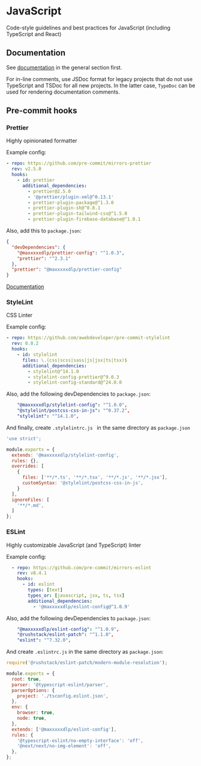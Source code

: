 # JavaScript

Code-style guidelines and best practices for JavaScript (including
TypeScript and React)

## Documentation

See [documentation](https://github.com/specifysystems/code-principles/blob/main/language/README.md#documentation)
in the general section first.

For in-line comments, use JSDoc format for legacy projects that do not use
TypeScript and TSDoc for all new projects. In the latter case, `TypeDoc` can be
used for rendering documentation comments.

## Pre-commit hooks

### Prettier

Highly opinionated formatter

Example config:

```yaml
- repo: https://github.com/pre-commit/mirrors-prettier
  rev: v2.5.0
  hooks:
    - id: prettier
      additional_dependencies:
        - prettier@2.5.0
        - '@prettier/plugin-xml@^0.13.1'
        - prettier-plugin-package@^1.3.0
        - prettier-plugin-sh@^0.8.1
        - prettier-plugin-tailwind-css@^1.5.0
        - prettier-plugin-firebase-database@^1.0.1
```

Also, add this to `package.json`:

```json
{
  "devDependencies": {
    "@maxxxxxdlp/prettier-config": "^1.0.3",
    "prettier": "^2.3.1"
  },
  "prettier": "@maxxxxxdlp/prettier-config"
}

```

[Documentation](https://prettier.io/)

### StyleLint

CSS Linter

Example config:

```yaml
- repo: https://github.com/awebdeveloper/pre-commit-stylelint
  rev: 0.0.2
  hooks:
    - id: stylelint
      files: \.(css|scss|sass|js|jsx|ts|tsx)$
      additional_dependencies:
        - stylelint@^14.1.0
        - stylelint-config-prettier@^9.0.3
        - stylelint-config-standard@^24.0.0
```

Also, add the following devDependencies to `package.json`:

```yaml
    "@maxxxxxdlp/stylelint-config": "^1.0.0",
    "@stylelint/postcss-css-in-js": "^0.37.2",
    "stylelint": "^14.1.0",
```

And finally, create `.stylelintrc.js ` in the same directory as
`package.json`

```javascript
'use strict';

module.exports = {
  extends: '@maxxxxxdlp/stylelint-config',
  rules: {},
  overrides: [
    {
      files: ['**/*.ts', '**/*.tsx', '**/*.js', '**/*.jsx'],
      customSyntax: '@stylelint/postcss-css-in-js',
    }
  ],
  ignoreFiles: [
    '**/*.md',
  ]
};
```

### ESLint

Highly customizable JavaScript (and TypeScript) linter

Example config:

```yaml
  - repo: https://github.com/pre-commit/mirrors-eslint
    rev: v8.4.1
    hooks:
      - id: eslint
        types: [text]
        types_or: [javascript, jsx, ts, tsx]
        additional_dependencies:
          - '@maxxxxxdlp/eslint-config@^1.0.9'
```

Also, add the following devDependencies to `package.json`:

```yaml
    "@maxxxxxdlp/eslint-config": "^1.0.9",
    "@rushstack/eslint-patch": "^1.1.0",
    "eslint": "^7.32.0",
```

And create `.eslintrc.js` in the same directory as `package.json`:

```javascript
require('@rushstack/eslint-patch/modern-module-resolution');

module.exports = {
  root: true,
  parser: '@typescript-eslint/parser',
  parserOptions: {
    project: './tsconfig.eslint.json',
  },
  env: {
    browser: true,
    node: true,
  },
  extends: ['@maxxxxxdlp/eslint-config'],
  rules: {
    '@typescript-eslint/no-empty-interface': 'off',
    '@next/next/no-img-element': 'off',
  },
};

```
